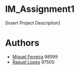 # IM_Assignment1

[Insert Project Description]

# Authors
* [Miguel Ferreira](https://github.com/MiguelF07) 98599
* [Raquel Lopes](https://github.com/rchica06) 97500
